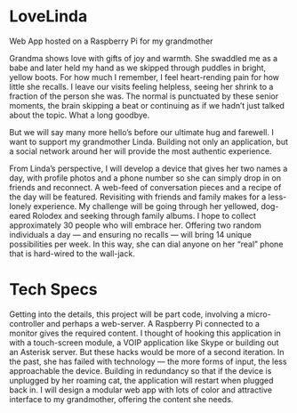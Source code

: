# LoveLinda
Web App hosted on a Raspberry Pi for my grandmother

Grandma shows love with gifts of joy and warmth. She swaddled me as a babe and later held my hand as we skipped through puddles in bright, yellow boots. For how much I remember, I feel heart-rending pain for how little she recalls. I leave our visits feeling helpless, seeing her shrink to a fraction of the person she was. The normal is punctuated by these senior moments, the brain skipping a beat or continuing as if we hadn’t just talked about the topic. What a long goodbye.

But we will say many more hello’s before our ultimate hug and farewell. I want to support my grandmother Linda. Building not only an application, but a social network around her will provide the most authentic experience.

From Linda’s perspective, I will develop a device that gives her two names a day, with profile photos and a phone number so she can simply drop in on friends and reconnect. A web-feed of conversation pieces and a recipe of the day will be featured. Revisiting with friends and family makes for a less-lonely experience. My challenge will be going through her yellowed, dog-eared Rolodex and seeking through family albums. I hope to collect approximately 30 people who will embrace her. Offering two random individuals a day — and ensuring no recalls — will bring 14 unique possibilities per week. In this way, she can dial anyone on her “real” phone that is hard-wired to the wall-jack.

# Tech Specs

Getting into the details, this project will be part code, involving a micro-controller and perhaps a web-server. A Raspberry Pi connected to a monitor gives the required content. I thought of hooking this application in with a touch-screen module, a VOIP application like Skype or building out an Asterisk server. But these hacks would be more of a second iteration. In the past, she has failed with technology — the more forms of input, the less approachable the device. Building in redundancy so that if the device is unplugged by her roaming cat, the application will restart when plugged back in. I will design a modular web app with lots of color and attractive interface to my grandmother, offering the content she needs.
